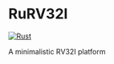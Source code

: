 # RuRV32I

[![Rust](https://github.com/m1cha1s/RuRV32I/actions/workflows/Build&Test.yml/badge.svg?branch=main)](https://github.com/m1cha1s/RuRV32I/actions/workflows/Build&Test.yml)

A minimalistic RV32I platform
